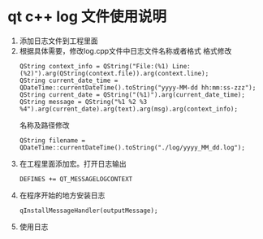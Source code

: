 # qt c++ log 文件使用说明
1. 添加日志文件到工程里面
2. 根据具体需要，修改log.cpp文件中日志文件名称或者格式
	格式修改
	```
	QString context_info = QString("File:(%1) Line:(%2)").arg(QString(context.file)).arg(context.line);
	QString current_date_time = QDateTime::currentDateTime().toString("yyyy-MM-dd hh:mm:ss-zzz");
	QString current_date = QString("(%1)").arg(current_date_time);
	QString message = QString("%1 %2 %3 %4").arg(current_date).arg(text).arg(msg).arg(context_info);
	```
	名称及路径修改
	```
	QString filename = QDateTime::currentDateTime().toString("./log/yyyy_MM_dd.log");
	```
3. 在工程里面添加宏。打开日志输出
	```
	DEFINES += QT_MESSAGELOGCONTEXT
	```
4.  在程序开始的地方安装日志
	```
	qInstallMessageHandler(outputMessage);
	```
5. 使用日志


<!--stackedit_data:
eyJoaXN0b3J5IjpbLTk2MDk0OTA1N119
-->